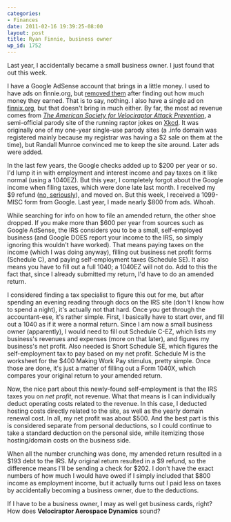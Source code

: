 ```yaml
---
categories:
- Finances
date: 2011-02-16 19:39:25-08:00
layout: post
title: Ryan Finnie, business owner
wp_id: 1752
---
```

Last year, I accidentally became a small business owner. I just found that out this week.

I have a Google AdSense account that brings in a little money. I used to have ads on finnie.org, but [removed them](http://www.finnie.org/2010/07/23/ads-begone/) after finding out how much money they earned. That is to say, nothing. I also have a single ad on [finnix.org](http://www.finnix.org/), but that doesn't bring in much either. By far, the most ad revenue comes from [_The American Society for Velociraptor Attack Prevention_](http://www.velociraptors.info), a semi-official parody site of the running raptor jokes on [Xkcd](http://www.xkcd.com/). It was originally one of my one-year single-use parody sites (a .info domain was registered mainly because my registrar was having a $2 sale on them at the time), but Randall Munroe convinced me to keep the site around. Later ads were added.

In the last few years, the Google checks added up to $200 per year or so. I'd lump it in with employment and interest income and pay taxes on it like normal (using a 1040EZ). But this year, I completely forgot about the Google income when filing taxes, which were done late last month. I received my $9 refund ([no, seriously](http://www.finnie.org/2009/10/16/mission-accomplished/)), and moved on. But this week, I received a 1099-MISC form from Google. Last year, I made nearly $800 from ads. Whoah.

While searching for info on how to file an amended return, the other shoe dropped. If you make more than $600 per year from sources such as Google AdSense, the IRS considers you to be a small, self-employed business (and Google DOES report your income to the IRS, so simply ignoring this wouldn't have worked). That means paying taxes on the income (which I was doing anyway), filling out business net profit forms (Schedule C), and paying self-employment taxes (Schedule SE). It also means you have to fill out a full 1040; a 1040EZ will not do. Add to this the fact that, since I already submitted my return, I'd have to do an amended return.

I considered finding a tax specialist to figure this out for me, but after spending an evening reading through docs on the IRS site (don't I know how to spend a night), it's actually not that hard. Once you get through the accountant-ese, it's rather simple. First, I basically have to start over, and fill out a 1040 as if it were a normal return. Since I am now a small business owner (apparently), I would need to fill out Schedule C-EZ, which lists my business's revenues and expenses (more on that later), and figures my business's net profit. Also needed is Short Schedule SE, which figures the self-employment tax to pay based on my net profit. Schedule M is the worksheet for the $400 Making Work Pay stimulus, pretty simple. Once those are done, it's just a matter of filling out a Form 1040X, which compares your original return to your amended return.

Now, the nice part about this newly-found self-employment is that the IRS taxes you on _net profit_, not revenue. What that means is I can individually deduct operating costs related to the revenue. In this case, I deducted hosting costs directly related to the site, as well as the yearly domain renewal cost. In all, my net profit was about $500. And the best part is this is considered separate from personal deductions, so I could continue to take a standard deduction on the personal side, while itemizing those hosting/domain costs on the business side.

When all the number crunching was done, my amended return resulted in a $193 debt to the IRS. My original return resulted in a $9 refund, so the difference means I'll be sending a check for $202. I don't have the exact numbers of how much I would have owed if I simply included that $800 income as employment income, but it actually turns out I paid less on taxes by accidentally becoming a business owner, due to the deductions.

If I have to be a business owner, I may as well get business cards, right? How does **Velociraptor Aerospace Dynamics** sound?
